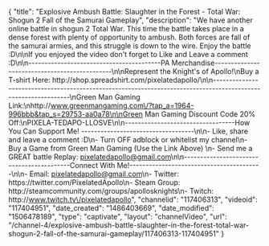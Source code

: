 {
    "title": "Explosive Ambush Battle: Slaughter in the Forest - Total War: Shogun 2 Fall of the Samurai Gameplay",
    "description": "We have another online battle in shogun 2 Total War.  This time the battle takes place in a dense forest with plenty of opportunity to ambush.  Both forces are fall of the samurai armies, and this struggle is down to the wire.  Enjoy the battle :D\n\nIf you enjoyed the video don't forget to Like and Leave a comment :D\n\n-----------------------------------------PA Merchandise----------------------------------------------\n\nRepresent the Knight's of Apollo!\nBuy a T-shirt Here: http:\/\/shop.spreadshirt.com\/pixelatedapollo\/\n\n---------------------------------------------------------------------------------------------------------------\nGreen Man Gaming Link:\nhttp:\/\/www.greenmangaming.com\/?tap_a=1964-996bbb&tap_s=29753-aa0a78\n\nGreen Man Gaming Discount Code 20% Off:\nPIXELA-TEDAPO-LLOSVE\n\n----------------------------------How You Can Support Me! -----------------------------------\n\n- Like, share and leave a comment :D\n- Turn OFF adblock or whitelist my channel\n- Buy a Game from Green Man Gaming (Use the Link Above) \n- Send me a GREAT battle Replay: pixelatedapollo@gmail.com\n\n------------------------------------------Connect With Me!-----------------------------------------\n\n- Email: pixelatedapollo@gmail.com\n- Twitter: https:\/\/twitter.com\/PixelatedApollo\n- Steam Group:  http:\/\/steamcommunity.com\/groups\/apollosknights\n- Twitch: http:\/\/www.twitch.tv\/pixelatedapollo",
    "channelid": "117406313",
    "videoid": "117404951",
    "date_created": "1486403669",
    "date_modified": "1506478189",
    "type": "captivate",
    "layout": "channelVideo",
    "url": "\/channel-4\/explosive-ambush-battle-slaughter-in-the-forest-total-war-shogun-2-fall-of-the-samurai-gameplay\/117406313-117404951"
}